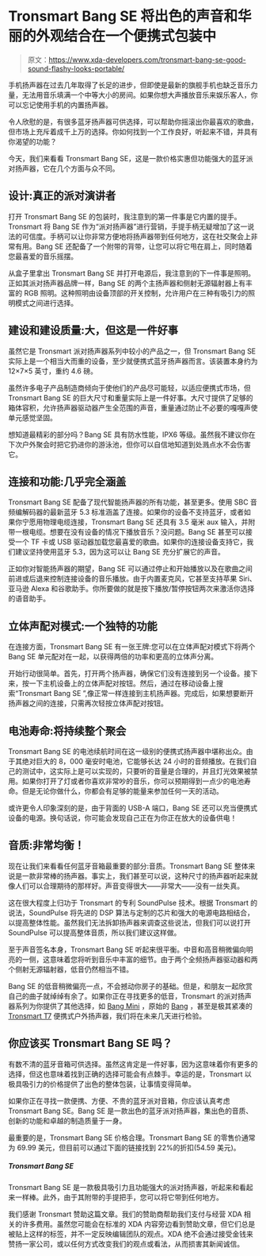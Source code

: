 # Tronsmart Bang SE 将出色的声音和华丽的外观结合在一个便携式包装中

> 原文：<https://www.xda-developers.com/tronsmart-bang-se-good-sound-flashy-looks-portable/>

手机扬声器在过去几年取得了长足的进步，但即使是最新的旗舰手机也缺乏音乐力量，无法用音乐填满一个中等大小的房间。如果你想大声播放音乐来娱乐客人，你可以忘记使用手机的内置扬声器。

令人欣慰的是，有很多蓝牙扬声器可供选择，可以帮助你摇滚出你最喜欢的歌曲，但市场上充斥着成千上万的选择。你如何找到一个工作良好，听起来不错，并具有你渴望的功能？

今天，我们来看看 Tronsmart Bang SE，这是一款价格实惠但功能强大的蓝牙派对扬声器，它在几个方面与众不同。

## 设计:真正的派对演讲者

打开 Tronsmart Bang SE 的包装时，我注意到的第一件事是它内置的提手。Tronsmart 将 Bang SE 作为“派对扬声器”进行营销，手提手柄无疑增加了这一说法的可信度。手柄可以让你非常方便地将扬声器带到任何地方，这在社交聚会上非常有用。Bang SE 还配备了一个附带的背带，让您可以将它甩在肩上，同时随着您最喜爱的音乐摇摆。

从盒子里拿出 Tronsmart Bang SE 并打开电源后，我注意到的下一件事是照明。正如其派对扬声器品牌一样，Bang SE 的两个主扬声器和侧射无源辐射器上有丰富的 RGB 照明。这种照明由设备顶部的开关控制，允许用户在三种有吸引力的照明模式之间进行选择。

## 建设和建设质量:大，但这是一件好事

虽然它是 Tronsmart 派对扬声器系列中较小的产品之一，但 Tronsmart Bang SE 实际上是一个相当大而重的设备，至少就便携式蓝牙扬声器而言。该装置本身约为 12×7×5 英寸，重约 4.6 磅。

虽然许多电子产品制造商倾向于使他们的产品尽可能轻，以适应便携式市场，但 Tronsmart Bang SE 的巨大尺寸和重量实际上是一件好事。大尺寸提供了足够的箱体容积，允许扬声器驱动器产生全范围的声音，重量通过防止不必要的嘎嘎声使单元感觉坚固。

想知道最精彩的部分吗？Bang SE 具有防水性能，IPX6 等级。虽然我不建议你在下次户外聚会时把它扔进你的游泳池，但你可以自信地知道到处溅点水不会伤害它。

## 连接和功能:几乎完全涵盖

Tronsmart Bang SE 配备了现代智能扬声器的所有功能，甚至更多。使用 SBC 音频编解码器的最新蓝牙 5.3 标准涵盖了连接。如果你的设备不支持蓝牙，或者如果你宁愿用物理电缆连接，Tronsmart Bang SE 还具有 3.5 毫米 aux 输入，并附带一根电缆。想要在没有设备的情况下播放音乐？没问题。Bang SE 甚至可以接受一个 TF 卡或 USB 驱动器加载您最喜爱的歌曲。如果你的连接设备支持它，我们建议坚持使用蓝牙 5.3，因为这可以让 Bang SE 充分扩展它的声音。

正如你对智能扬声器的期望，Bang SE 可以通过停止和开始播放以及在歌曲之间前进或后退来控制连接设备的音乐播放。由于内置麦克风，它甚至支持苹果 Siri、亚马逊 Alexa 和谷歌助手。你所要做的就是按下播放/暂停按钮两次来激活你选择的语音助手。

## 立体声配对模式:一个独特的功能

在连接方面，Tronsmart Bang SE 有一张王牌:您可以在立体声配对模式下将两个 Bang SE 单元配对在一起，以获得两倍的功率和更高的立体声分离。

开始行动很简单。首先，打开两个扬声器，确保它们没有连接到另一个设备。接下来，按一下主机设备上的立体声配对按钮。然后，通过在移动设备上搜索“Tronsmart Bang SE ”,像正常一样连接到主机扬声器。完成后，如果想要断开扬声器之间的连接，只需再次轻按立体声配对按钮。

## 电池寿命:将持续整个聚会

Tronsmart Bang SE 的电池续航时间在这一级别的便携式扬声器中堪称出众。由于其绝对巨大的 8，000 毫安时电池，它能够长达 24 小时的音频播放。在我们自己的测试中，这实际上是可以实现的，只要听的音量是合理的，并且灯光效果被禁用。如果你打开了灯或者你喜欢非常吵的音乐，你可以预期得到一点少的电池寿命。但是无论你做什么，你都会有足够的能量来参加任何一天的活动。

或许更令人印象深刻的是，由于背面的 USB-A 端口，Bang SE 还可以充当便携式设备的电源。换句话说，你可能会发现自己正在为你正在放大的设备供电！

## 音质:非常均衡！

现在让我们来看看任何蓝牙音箱最重要的部分:音质。Tronsmart Bang SE 整体来说是一款非常棒的扬声器。事实上，我们甚至可以说，这种尺寸的扬声器听起来就像人们可以合理期待的那样好。声音变得很大——非常大——没有一丝失真。

这在很大程度上归功于 Tronsmart 的专利 SoundPulse 技术。根据 Tronsmart 的说法，SoundPulse 将先进的 DSP 算法与定制的芯片和强大的电源电路相结合，以提高整体性能。虽然我们无法拆卸扬声器来调查这些说法，但我们可以说打开 SoundPulse 可以提高整体音质，所以我们建议这样做。

至于声音签名本身，Tronsmart Bang SE 听起来很平衡。中音和高音稍微偏向明亮的一侧，这意味着您将听到音乐中丰富的细节。由于两个全频扬声器驱动器和两个侧射无源辐射器，低音仍然相当不错。

Bang SE 的低音稍微偏亮一点，不会撼动你房子的基础。但是，和朋友一起欣赏自己的曲子就绰绰有余了。如果你正在寻找更多的低音，Tronsmart 的派对扬声器系列为你提供了其他选择，如 [Bang Mini](https://www.amazon.com/dp/B0B93MRTWF?tag=xda-4l6l14f-20&ascsubtag=UUxdaUeUpU1001341&asc_refurl=https%3A%2F%2Fwww.xda-developers.com%2Ftronsmart-bang-se-good-sound-flashy-looks-portable%2F&asc_campaign=Sponsored) ，原始的 [Bang](https://www.tronsmart.com/products/tronsmart-bang-outdoor-party-speaker) ，甚至是极其紧凑的 [Tronsmart T7](https://www.xda-developers.com/tronsmart-t7-great-sound-insane-features/) 便携式户外扬声器，我们将在未来几天进行检验。

## 你应该买 Tronsmart Bang SE 吗？

有数不清的蓝牙音箱可供选择。虽然这肯定是一件好事，因为这意味着你有更多的选择，但这也意味着找到正确的选择可能会有点棘手。幸运的是，Tronsmart 以极具吸引力的价格提供了出色的整体包装，让事情变得简单。

如果你正在寻找一款便携、方便、不贵的蓝牙派对音箱，你应该认真考虑 Tronsmart Bang SE。Bang SE 是一款出色的蓝牙派对扬声器，集出色的音质、创新的功能和卓越的制造质量于一身。

最重要的是，Tronsmart Bang SE 价格合理。Tronsmart Bang SE 的零售价通常为 69.99 美元，但目前可以通过下面的链接找到 22%的折扣(54.59 美元)。

##### Tronsmart Bang SE

Tronsmart Bang SE 是一款极具吸引力且功能强大的派对扬声器，听起来和看起来一样棒。此外，由于其附带的手提把手，您可以将它带到任何地方。

我们感谢 Tronsmart 赞助这篇文章。我们的赞助商帮助我们支付与经营 XDA 相关的许多费用。虽然您可能会在标准的 XDA 内容旁边看到赞助文章，但它们总是被贴上这样的标签，并不一定反映编辑团队的观点。XDA 绝不会通过接受金钱来赞扬一家公司，或以任何方式改变我们的观点或看法，从而损害其新闻诚信。